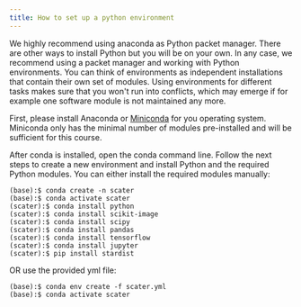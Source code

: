 ```yaml
---
title: How to set up a python environment
---
```

We highly recommend using anaconda as Python packet manager. There are other ways to install Python but you will be on your own. In any case, we recommend using a packet manager and working with Python environments. You can think of environments as independent installations that contain their own set of modules. Using environments for different tasks makes sure that you won't run into conflicts, which may emerge if for example one software module is not maintained any more.

First, please install Anaconda or [Miniconda](https://docs.conda.io/en/latest/miniconda.html) for you operating system. Miniconda only has the minimal number of modules pre-installed and will be sufficient for this course.

After conda is installed, open the conda command line. Follow the next steps to create a new environment and install Python and the required Python modules. You can either install the required modules manually:
```
(base):$ conda create -n scater
(base):$ conda activate scater
(scater):$ conda install python
(scater):$ conda install scikit-image
(scater):$ conda install scipy
(scater):$ conda install pandas
(scater):$ conda install tensorflow
(scater):$ conda install jupyter
(scater):$ pip install stardist
```
OR use the provided yml file:
```
(base):$ conda env create -f scater.yml
(base):$ conda activate scater
```
